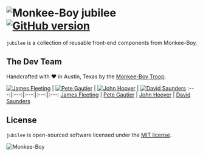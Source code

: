 ![Monkee-Boy](https://dujrsrsgsd3nh.cloudfront.net/img/emoticons/113009/mboy-1403710932.jpg) jubilee [![GitHub version](https://badge.fury.io/gh/Monkee-Boy%2Fjubilee.svg)](https://badge.fury.io/gh/Monkee-Boy%2Fjubilee)
==============

`jubilee` is a collection of reusable front-end components from Monkee-Boy.

## The Dev Team

Handcrafted with ♥ in Austin, Texas by the [Monkee-Boy Troop](https://www.monkee-boy.com/who/the-troop/).

[![James Fleeting](https://avatars0.githubusercontent.com/u/23062?s=144)](https://github.com/fleeting) | [![Pete Gautier](https://avatars2.githubusercontent.com/u/5394199?v=3&s=144)](https://github.com/pgautier404) | [![John Hoover](https://avatars3.githubusercontent.com/u/48278?v=3&s=144)](https://github.com/defvayne23) | [![David Saunders](https://avatars3.githubusercontent.com/u/4614981?v=3&s=144)](https://github.com/djsaun)
:---:|:---:|:---:|:---:|:---:
[James Fleeting](https://github.com/fleeting) | [Pete Gautier](https://github.com/pgautier404) | [John Hoover](https://github.com/defvayne23) | [David Saunders](https://github.com/djsaun)

## License

`jubilee` is open-sourced software licensed under the [MIT license](http://opensource.org/licenses/MIT).

![Monkee-Boy](http://assets.monkee-boy.com/mboy-logo-tagline.jpg)
